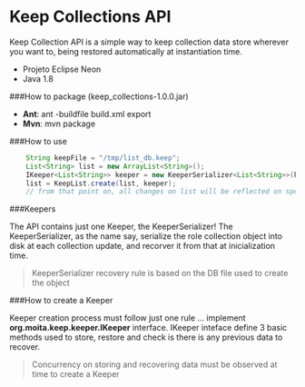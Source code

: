 Keep Collections API
====================

Keep Collection API is a simple way to keep collection data store wherever you want to, being restored automatically at instantiation time. 

- Projeto Eclipse Neon
- Java 1.8

###How to package (keep_collections-1.0.0.jar)
- **Ant**: ant -buildfile build.xml export
- **Mvn**: mvn package

###How to use
```Java
	String keepFile = "/tmp/list_db.keep";
	List<String> list = new ArrayList<String>();
	IKeeper<List<String>> keeper = new KeeperSerializer<List<String>>(keepFile);
	list = KeepList.create(list, keeper);
	// from that point on, all changes on list will be reflected on specified keepFile.
```

###Keepers

The API contains just one Keeper, the KeeperSerializer! The KeeperSerializer, as the name say, serialize the role collection object into disk at each collection update, and recorver it from that at inicialization time.

> KeeperSerializer recovery rule is based on the DB file used to create the object

###How to create a Keeper

Keeper creation process must follow just one rule ... implement **org.moita.keep.keeper.IKeeper** interface. IKeeper inteface define 3 basic methods used to store, restore and check is there is any previous data to recover. 

> Concurrency on storing and recovering data must be observed at time to create a Keeper
